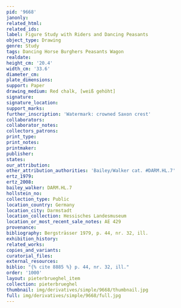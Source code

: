 ```yaml
---
pid: '9668'
janonly: 
related_html: 
related_ids: 
label: Figure Study with Riders and Dancing Peasants
object_type: Drawing
genre: Study
tags: Dancing Horse Burghers Peasants Wagon
realdate: 
height_cm: '20.4'
width_cm: '33.6'
diameter_cm: 
plate_dimensions: 
support: Paper
drawing_medium: Red chalk, [weiß gehöht]
signature: 
signature_location: 
support_marks: 
further_inscription: 'Watermark: crowned Saxon crest'
collaborators: 
collaborator_notes: 
collectors_patrons: 
print_type: 
print_notes: 
printmaker: 
publisher: 
states: 
our_attribution: 
other_attribution_authorities: 'Bailey/Walker cat. #DARM.HL.7'
ertz_1979: 
ertz_2008: 
bailey_walker: DARM.HL.7
hollstein_no: 
collection_type: Public
location_country: Germany
location_city: Darmstadt
location_collection: Hessisches Landesmuseum
location_or_most_recent_sale_notes: AE 429
provenance: 
bibliography: Bergsträsser 1979, p. 44, nr. 32, ill.
exhibition_history: 
related_works: 
copies_and_variants: 
curatorial_files: 
external_resources: 
biblio: "{% cite 8885 %} p. 44, nr. 32, ill."
order: '1000'
layout: pieterbrueghel_item
collection: pieterbrueghel
thumbnail: img/derivatives/simple/9668/thumbnail.jpg
full: img/derivatives/simple/9668/full.jpg
---
```

